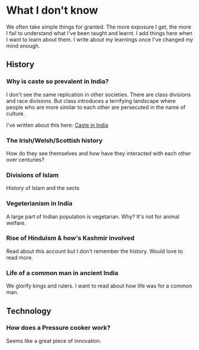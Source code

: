 # What I don't know
We often take simple things for granted. The more exposure I get, the more I fail to understand what I've been taught and learnt. 
I add things here when I want to learn about them. I write about my learnings once I've changed my mind enough.


## History
### Why is caste so prevalent in India?
I don't see the same replication in other societies. There are class divisions and race divisions. But class introduces a terrifying landscape where people who are more similar to each other are persecuted in the name of culture.

I've written about this here: [Caste in India](https://ibala.github.io/balapanneerselvam/#caste-in-india)

### The Irish/Welsh/Scottish history
How do they see themselves and how have they interacted with each other over centuries?

### Divisions of Islam
History of Islam and the sects

### Vegeterianism in India
A large part of Indian population is vegetarian. Why? It's not for animal welfare. 

### Rise of Hinduism & how's Kashmir involved
Read about this account but I don't remember the history. Would love to read more. 

### Life of a common man in ancient India
We glorify kings and rulers. I want to read about how life was for a common man. 

## Technology
### How does a Pressure cooker work?
Seems like a great piece of innovation.

